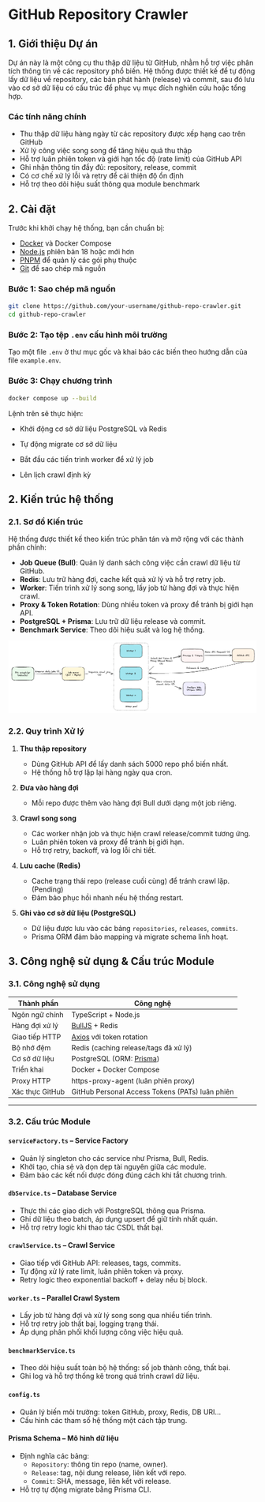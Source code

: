# GitHub Repository Crawler

## 1. Giới thiệu Dự án

Dự án này là một công cụ thu thập dữ liệu từ GitHub, nhằm hỗ trợ việc phân tích thông tin về các repository phổ biến. Hệ thống được thiết kế để tự động lấy dữ liệu về repository, các bản phát hành (release) và commit, sau đó lưu vào cơ sở dữ liệu có cấu trúc để phục vụ mục đích nghiên cứu hoặc tổng hợp.

### Các tính năng chính

- Thu thập dữ liệu hàng ngày từ các repository được xếp hạng cao trên GitHub
- Xử lý công việc song song để tăng hiệu quả thu thập
- Hỗ trợ luân phiên token và giới hạn tốc độ (rate limit) của GitHub API
- Ghi nhận thông tin đầy đủ: repository, release, commit
- Có cơ chế xử lý lỗi và retry để cải thiện độ ổn định
- Hỗ trợ theo dõi hiệu suất thông qua module benchmark

## 2. Cài đặt

Trước khi khởi chạy hệ thống, bạn cần chuẩn bị:

- [Docker](https://www.docker.com/) và Docker Compose
- [Node.js](https://nodejs.org/) phiên bản 18 hoặc mới hơn
- [PNPM](https://pnpm.io/) để quản lý các gói phụ thuộc
- [Git](https://git-scm.com/) để sao chép mã nguồn

### Bước 1: Sao chép mã nguồn

```bash
git clone https://github.com/your-username/github-repo-crawler.git
cd github-repo-crawler
```

### Bước 2: Tạo tệp `.env` cấu hình môi trường

Tạo một file `.env` ở thư mục gốc và khai báo các biến theo hướng dẫn của file `example.env`.

### Bước 3: Chạy chương trình

```bash
docker compose up --build
```

Lệnh trên sẽ thực hiện:

- Khởi động cơ sở dữ liệu PostgreSQL và Redis

- Tự động migrate cơ sở dữ liệu

- Bắt đầu các tiến trình worker để xử lý job

- Lên lịch crawl định kỳ

## 2. Kiến trúc hệ thống

### 2.1. Sơ đồ Kiến trúc

Hệ thống được thiết kế theo kiến trúc phân tán và mở rộng với các thành phần chính:

- **Job Queue (Bull)**: Quản lý danh sách công việc cần crawl dữ liệu từ GitHub.
- **Redis**: Lưu trữ hàng đợi, cache kết quả xử lý và hỗ trợ retry job.
- **Worker**: Tiến trình xử lý song song, lấy job từ hàng đợi và thực hiện crawl.
- **Proxy & Token Rotation**: Dùng nhiều token và proxy để tránh bị giới hạn API.
- **PostgreSQL + Prisma**: Lưu trữ dữ liệu release và commit.
- **Benchmark Service**: Theo dõi hiệu suất và log hệ thống.

![Sơ đồ kiến trúc](./docs/assests/images/architecture.png)

### 2.2. Quy trình Xử lý

1. **Thu thập repository**

   - Dùng GitHub API để lấy danh sách 5000 repo phổ biến nhất.
   - Hệ thống hỗ trợ lặp lại hàng ngày qua cron.

2. **Đưa vào hàng đợi**

   - Mỗi repo được thêm vào hàng đợi Bull dưới dạng một job riêng.

3. **Crawl song song**

   - Các worker nhận job và thực hiện crawl release/commit tương ứng.
   - Luân phiên token và proxy để tránh bị giới hạn.
   - Hỗ trợ retry, backoff, và log lỗi chi tiết.

4. **Lưu cache (Redis)**

   - Cache trạng thái repo (release cuối cùng) để tránh crawl lặp. (Pending)
   - Đảm bảo phục hồi nhanh nếu hệ thống restart.

5. **Ghi vào cơ sở dữ liệu (PostgreSQL)**
   - Dữ liệu được lưu vào các bảng `repositories`, `releases`, `commits`.
   - Prisma ORM đảm bảo mapping và migrate schema linh hoạt.

## 3. Công nghệ sử dụng & Cấu trúc Module

### 3.1. Công nghệ sử dụng

| Thành phần      | Công nghệ                                             |
| --------------- | ----------------------------------------------------- |
| Ngôn ngữ chính  | TypeScript + Node.js                                  |
| Hàng đợi xử lý  | [BullJS](https://github.com/OptimalBits/bull) + Redis |
| Giao tiếp HTTP  | [Axios](https://axios-http.com/) với token rotation   |
| Bộ nhớ đệm      | Redis (caching release/tags đã xử lý)                 |
| Cơ sở dữ liệu   | PostgreSQL (ORM: [Prisma](https://www.prisma.io/))    |
| Triển khai      | Docker + Docker Compose                               |
| Proxy HTTP      | https-proxy-agent (luân phiên proxy)                  |
| Xác thực GitHub | GitHub Personal Access Tokens (PATs) luân phiên       |

---

### 3.2. Cấu trúc Module

#### `serviceFactory.ts` – Service Factory

- Quản lý singleton cho các service như Prisma, Bull, Redis.
- Khởi tạo, chia sẻ và dọn dẹp tài nguyên giữa các module.
- Đảm bảo các kết nối được đóng đúng cách khi tắt chương trình.

#### `dbService.ts` – Database Service

- Thực thi các giao dịch với PostgreSQL thông qua Prisma.
- Ghi dữ liệu theo batch, áp dụng upsert để giữ tính nhất quán.
- Hỗ trợ retry logic khi thao tác CSDL thất bại.

#### `crawlService.ts` – Crawl Service

- Giao tiếp với GitHub API: releases, tags, commits.
- Tự động xử lý rate limit, luân phiên token và proxy.
- Retry logic theo exponential backoff + delay nếu bị block.

#### `worker.ts` – Parallel Crawl System

- Lấy job từ hàng đợi và xử lý song song qua nhiều tiến trình.
- Hỗ trợ retry job thất bại, logging trạng thái.
- Áp dụng phân phối khối lượng công việc hiệu quả.

#### `benchmarkService.ts`

- Theo dõi hiệu suất toàn bộ hệ thống: số job thành công, thất bại.
- Ghi log và hỗ trợ thống kê trong quá trình crawl dữ liệu.

#### `config.ts`

- Quản lý biến môi trường: token GitHub, proxy, Redis, DB URI...
- Cấu hình các tham số hệ thống một cách tập trung.

#### Prisma Schema – Mô hình dữ liệu

- Định nghĩa các bảng:
  - `Repository`: thông tin repo (name, owner).
  - `Release`: tag, nội dung release, liên kết với repo.
  - `Commit`: SHA, message, liên kết với release.
- Hỗ trợ tự động migrate bằng Prisma CLI.
